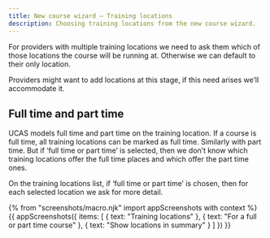 ```yaml
---
title: New course wizard – Training locations
description: Choosing training locations from the new course wizard.
---
```

For providers with multiple training locations we need to ask them which of those locations the course will be running at. Otherwise we can default to their only location.

Providers might want to add locations at this stage, if this need arises we’ll accommodate it.

## Full time and part time

UCAS models full time and part time on the training location. If a course is full time, all training locations can be marked as full time. Similarly with part time. But if ‘full time or part time’ is selected, then we don’t know which training locations offer the full time places and which offer the part time ones.

On the training locations list, if ‘full time or part time’ is chosen, then for each selected location we ask for more detail.

{% from "screenshots/macro.njk" import appScreenshots with context %}
{{ appScreenshots({
  items: [
    { text: "Training locations" },
    { text: "For a full or part time course" },
    { text: "Show locations in summary" }
  ]
}) }}

